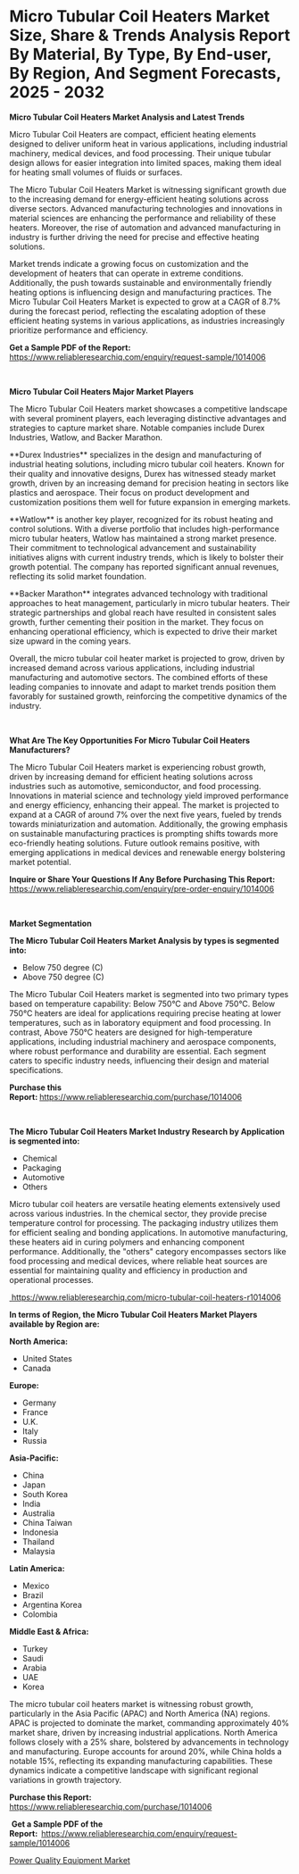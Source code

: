 <p><h1>Micro Tubular Coil Heaters Market Size, Share & Trends Analysis Report By Material, By Type, By End-user, By Region, And Segment Forecasts, 2025 - 2032</h1></p><p><strong>Micro Tubular Coil Heaters Market Analysis and Latest Trends</strong></p>
<p><p>Micro Tubular Coil Heaters are compact, efficient heating elements designed to deliver uniform heat in various applications, including industrial machinery, medical devices, and food processing. Their unique tubular design allows for easier integration into limited spaces, making them ideal for heating small volumes of fluids or surfaces.</p><p>The Micro Tubular Coil Heaters Market is witnessing significant growth due to the increasing demand for energy-efficient heating solutions across diverse sectors. Advanced manufacturing technologies and innovations in material sciences are enhancing the performance and reliability of these heaters. Moreover, the rise of automation and advanced manufacturing in industry is further driving the need for precise and effective heating solutions.</p><p>Market trends indicate a growing focus on customization and the development of heaters that can operate in extreme conditions. Additionally, the push towards sustainable and environmentally friendly heating options is influencing design and manufacturing practices. The Micro Tubular Coil Heaters Market is expected to grow at a CAGR of 8.7% during the forecast period, reflecting the escalating adoption of these efficient heating systems in various applications, as industries increasingly prioritize performance and efficiency.</p></p>
<p><strong>Get a Sample PDF of the Report:&nbsp;</strong> <a href="https://www.reliableresearchiq.com/enquiry/request-sample/1014006?utm_campaign=2482&utm_medium=2&utm_source=Github&utm_content=ia&utm_term=18022025&utm_id=micro-tubular-coil-heaters">https://www.reliableresearchiq.com/enquiry/request-sample/1014006</a></p>
<p>&nbsp;</p>
<p><strong>Micro Tubular Coil Heaters Major Market Players</strong></p>
<p><p>The Micro Tubular Coil Heaters market showcases a competitive landscape with several prominent players, each leveraging distinctive advantages and strategies to capture market share. Notable companies include Durex Industries, Watlow, and Backer Marathon.</p><p>**Durex Industries** specializes in the design and manufacturing of industrial heating solutions, including micro tubular coil heaters. Known for their quality and innovative designs, Durex has witnessed steady market growth, driven by an increasing demand for precision heating in sectors like plastics and aerospace. Their focus on product development and customization positions them well for future expansion in emerging markets.</p><p>**Watlow** is another key player, recognized for its robust heating and control solutions. With a diverse portfolio that includes high-performance micro tubular heaters, Watlow has maintained a strong market presence. Their commitment to technological advancement and sustainability initiatives aligns with current industry trends, which is likely to bolster their growth potential. The company has reported significant annual revenues, reflecting its solid market foundation.</p><p>**Backer Marathon** integrates advanced technology with traditional approaches to heat management, particularly in micro tubular heaters. Their strategic partnerships and global reach have resulted in consistent sales growth, further cementing their position in the market. They focus on enhancing operational efficiency, which is expected to drive their market size upward in the coming years.</p><p>Overall, the micro tubular coil heater market is projected to grow, driven by increased demand across various applications, including industrial manufacturing and automotive sectors. The combined efforts of these leading companies to innovate and adapt to market trends position them favorably for sustained growth, reinforcing the competitive dynamics of the industry.</p></p>
<p>&nbsp;</p>
<p><strong>What Are The Key Opportunities For Micro Tubular Coil Heaters Manufacturers?</strong></p>
<p><p>The Micro Tubular Coil Heaters market is experiencing robust growth, driven by increasing demand for efficient heating solutions across industries such as automotive, semiconductor, and food processing. Innovations in material science and technology yield improved performance and energy efficiency, enhancing their appeal. The market is projected to expand at a CAGR of around 7% over the next five years, fueled by trends towards miniaturization and automation. Additionally, the growing emphasis on sustainable manufacturing practices is prompting shifts towards more eco-friendly heating solutions. Future outlook remains positive, with emerging applications in medical devices and renewable energy bolstering market potential.</p></p>
<p><strong>Inquire or Share Your Questions If Any Before Purchasing This Report:</strong> <a href="https://www.reliableresearchiq.com/enquiry/pre-order-enquiry/1014006?utm_campaign=2482&utm_medium=2&utm_source=Github&utm_content=ia&utm_term=18022025&utm_id=micro-tubular-coil-heaters">https://www.reliableresearchiq.com/enquiry/pre-order-enquiry/1014006</a></p>
<p>&nbsp;</p>
<p><strong>Market Segmentation</strong></p>
<p><strong>The Micro Tubular Coil Heaters Market Analysis by types is segmented into:</strong></p>
<p><ul><li>Below 750 degree (C)</li><li>Above 750 degree (C)</li></ul></p>
<p><p>The Micro Tubular Coil Heaters market is segmented into two primary types based on temperature capability: Below 750°C and Above 750°C. Below 750°C heaters are ideal for applications requiring precise heating at lower temperatures, such as in laboratory equipment and food processing. In contrast, Above 750°C heaters are designed for high-temperature applications, including industrial machinery and aerospace components, where robust performance and durability are essential. Each segment caters to specific industry needs, influencing their design and material specifications.</p></p>
<p><strong>Purchase this Report:&nbsp;</strong><a href="https://www.reliableresearchiq.com/purchase/1014006?utm_campaign=2482&utm_medium=2&utm_source=Github&utm_content=ia&utm_term=18022025&utm_id=micro-tubular-coil-heaters">https://www.reliableresearchiq.com/purchase/1014006</a></p>
<p>&nbsp;</p>
<p><strong>The Micro Tubular Coil Heaters Market Industry Research by Application is segmented into:</strong></p>
<p><ul><li>Chemical</li><li>Packaging</li><li>Automotive</li><li>Others</li></ul></p>
<p><p>Micro tubular coil heaters are versatile heating elements extensively used across various industries. In the chemical sector, they provide precise temperature control for processing. The packaging industry utilizes them for efficient sealing and bonding applications. In automotive manufacturing, these heaters aid in curing polymers and enhancing component performance. Additionally, the "others" category encompasses sectors like food processing and medical devices, where reliable heat sources are essential for maintaining quality and efficiency in production and operational processes.</p></p>
<p><a href="https://www.reliableresearchiq.com/micro-tubular-coil-heaters-r1014006?utm_campaign=2482&utm_medium=2&utm_source=Github&utm_content=ia&utm_term=18022025&utm_id=micro-tubular-coil-heaters">&nbsp;https://www.reliableresearchiq.com/micro-tubular-coil-heaters-r1014006</a></p>
<p><strong>In terms of Region, the Micro Tubular Coil Heaters Market Players available by Region are:</strong></p>
<p>
    <p> <strong> North America: </strong>
        <ul>
            <li>United States</li>
            <li>Canada</li>
        </ul>
        </p> 
    <p> <strong> Europe: </strong>
        <ul>
            <li>Germany</li>
            <li>France</li>
            <li>U.K.</li>
            <li>Italy</li>
            <li>Russia</li>
        </ul>
        </p> 
    <p> <strong> Asia-Pacific: </strong>
        <ul>
            <li>China</li>
            <li>Japan</li>
            <li>South Korea</li>
            <li>India</li>
            <li>Australia</li>
            <li>China Taiwan</li>
            <li>Indonesia</li>
            <li>Thailand</li>
            <li>Malaysia</li>
        </ul>
        </p> 
    <p> <strong> Latin America: </strong>
        <ul>
            <li>Mexico</li>
            <li>Brazil</li>
            <li>Argentina Korea</li>
            <li>Colombia</li>
        </ul>
        </p> 
    <p> <strong> Middle East & Africa: </strong>
        <ul>
            <li>Turkey</li>
            <li>Saudi</li>
            <li>Arabia</li>
            <li>UAE</li>
            <li>Korea</li>
        </ul>
    </p>
    </p>
<p><p>The micro tubular coil heaters market is witnessing robust growth, particularly in the Asia Pacific (APAC) and North America (NA) regions. APAC is projected to dominate the market, commanding approximately 40% market share, driven by increasing industrial applications. North America follows closely with a 25% share, bolstered by advancements in technology and manufacturing. Europe accounts for around 20%, while China holds a notable 15%, reflecting its expanding manufacturing capabilities. These dynamics indicate a competitive landscape with significant regional variations in growth trajectory.</p></p>
<p><strong>Purchase this Report: </strong><a href="https://www.reliableresearchiq.com/purchase/1014006?utm_campaign=2482&utm_medium=2&utm_source=Github&utm_content=ia&utm_term=18022025&utm_id=micro-tubular-coil-heaters">https://www.reliableresearchiq.com/purchase/1014006</a></p>
<p>&nbsp;<strong>Get a Sample PDF of the Report:&nbsp;&nbsp;</strong><a href="https://www.reliableresearchiq.com/enquiry/request-sample/1014006?utm_campaign=2482&utm_medium=2&utm_source=Github&utm_content=ia&utm_term=18022025&utm_id=micro-tubular-coil-heaters">https://www.reliableresearchiq.com/enquiry/request-sample/1014006</a></p>
<p><strong></strong></p>
<p><p><a href="https://github.com/hartsockdonnette82/Market-Research-Report-List-1/blob/main/power-quality-equipment-market.md?utm_campaign=2482&utm_medium=2&utm_source=Github&utm_content=ia&utm_term=18022025&utm_id=micro-tubular-coil-heaters">Power Quality Equipment Market</a></p></p>